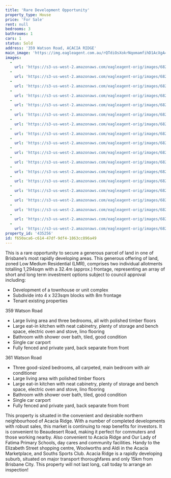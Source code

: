 ```yaml
---
title: 'Rare Development Opportunity'
property_type: House
price: 'For Sale'
rent: null
bedrooms: 3
bathrooms: 1
cars: 1
status: Sold
address: '359 Watson Road, ACACIA RIDGE'
main_image: 'https://img.eagleagent.com.au/rQTdiOsXokrNqomamfihD1AcXgA=/1280x854/smart/https://s3-us-west-2.amazonaws.com/eagleagent-orig/images/6822312/129411310-image-M.jpg'
images:
  -
    url: 'https://s3-us-west-2.amazonaws.com/eagleagent-orig/images/6822329/129411310-image-R.jpg'
  -
    url: 'https://s3-us-west-2.amazonaws.com/eagleagent-orig/images/6822328/129411310-image-Q.jpg'
  -
    url: 'https://s3-us-west-2.amazonaws.com/eagleagent-orig/images/6822327/129411310-image-P.jpg'
  -
    url: 'https://s3-us-west-2.amazonaws.com/eagleagent-orig/images/6822326/129411310-image-O.jpg'
  -
    url: 'https://s3-us-west-2.amazonaws.com/eagleagent-orig/images/6822325/129411310-image-N.jpg'
  -
    url: 'https://s3-us-west-2.amazonaws.com/eagleagent-orig/images/6822324/129411310-image-L.jpg'
  -
    url: 'https://s3-us-west-2.amazonaws.com/eagleagent-orig/images/6822323/129411310-image-K.jpg'
  -
    url: 'https://s3-us-west-2.amazonaws.com/eagleagent-orig/images/6822322/129411310-image-J.jpg'
  -
    url: 'https://s3-us-west-2.amazonaws.com/eagleagent-orig/images/6822321/129411310-image-I.jpg'
  -
    url: 'https://s3-us-west-2.amazonaws.com/eagleagent-orig/images/6822320/129411310-image-H.jpg'
  -
    url: 'https://s3-us-west-2.amazonaws.com/eagleagent-orig/images/6822319/129411310-image-G.jpg'
  -
    url: 'https://s3-us-west-2.amazonaws.com/eagleagent-orig/images/6822318/129411310-image-F.jpg'
  -
    url: 'https://s3-us-west-2.amazonaws.com/eagleagent-orig/images/6822317/129411310-image-E.jpg'
  -
    url: 'https://s3-us-west-2.amazonaws.com/eagleagent-orig/images/6822316/129411310-image-D.jpg'
  -
    url: 'https://s3-us-west-2.amazonaws.com/eagleagent-orig/images/6822315/129411310-image-C.jpg'
  -
    url: 'https://s3-us-west-2.amazonaws.com/eagleagent-orig/images/6822314/129411310-image-B.jpg'
  -
    url: 'https://s3-us-west-2.amazonaws.com/eagleagent-orig/images/6822313/129411310-image-A.jpg'
  -
    url: 'https://s3-us-west-2.amazonaws.com/eagleagent-orig/images/6822312/129411310-image-M.jpg'
property_id: '435256'
id: f650aca6-c614-47df-9df4-1863cc896a49
---
```

This is a rare opportunity to secure a generous parcel of land in one of Brisbane’s most rapidly developing areas. This generous offering of land, zoned Low Medium Residential (LMR), comprises two individual allotments totalling 1,294sqm with a 32.4m (approx.) frontage, representing an array of short and long term investment options subject to council approval including:

*  Development of a townhouse or unit complex
*  Subdivide into 4 x 323sqm blocks with 8m frontage
*  Tenant existing properties

359 Watson Road

*  Large living area and three bedrooms, all with polished timber floors
*  Large eat-in kitchen with neat cabinetry, plenty of storage and bench space, electric oven and stove, lino flooring
*  Bathroom with shower over bath, tiled, good condition
*  Single car carport
*  Fully fenced and private yard, back separate from front

361 Watson Road

*  Three good-sized bedrooms, all carpeted, main bedroom with air conditioner
*  Large living area with polished timber floors
*  Large eat-in kitchen with neat cabinetry, plenty of storage and bench space, electric oven and stove, lino flooring
*  Bathroom with shower over bath, tiled, good condition
*  Single car carport
*  Fully fenced and private yard, back separate from front

This property is situated in the convenient and desirable northern neighbourhood of Acacia Ridge. With a number of completed developments with robust sales, this market is continuing to reap benefits for investors. It is convenient to Beaudesert Road, making it perfect for commuters and those working nearby. Also convenient to Acacia Ridge and Our Lady of Fatima Primary Schools, day cares and community facilities. Handy to the Elizabeth Street shopping centre, Woolworths and Aldi in the Acacia Marketplace, and Souths Sports Club. Acacia Ridge is a rapidly developing suburb, situated on major transport thoroughfares and only 15km from Brisbane City. This property will not last long, call today to arrange an inspection!